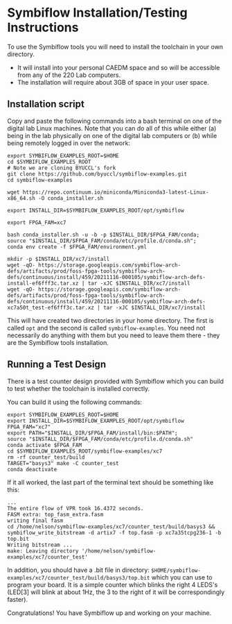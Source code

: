 # Symbiflow Installation/Testing Instructions 
To use the Symbiflow tools you will need to install the toolchain in your own directory.  
- It will install into your personal CAEDM space and so will be accessible from any of the 220 Lab computers.
- The installation will require about 3GB of space in your user space.

## Installation script
Copy and paste the following commands into a bash terminal on one of the digital lab Linux machines.  Note that you can do all of this while either (a) being in the lab physically on one of the digital lab computers or (b) while being remotely logged in over the network:

```
export SYMBIFLOW_EXAMPLES_ROOT=$HOME
cd $SYMBIFLOW_EXAMPLES_ROOT
# Note we are cloning BYUCCL's fork
git clone https://github.com/byuccl/symbiflow-examples.git
cd symbiflow-examples

wget https://repo.continuum.io/miniconda/Miniconda3-latest-Linux-x86_64.sh -O conda_installer.sh

export INSTALL_DIR=$SYMBIFLOW_EXAMPLES_ROOT/opt/symbiflow

export FPGA_FAM=xc7

bash conda_installer.sh -u -b -p $INSTALL_DIR/$FPGA_FAM/conda;
source "$INSTALL_DIR/$FPGA_FAM/conda/etc/profile.d/conda.sh";
conda env create -f $FPGA_FAM/environment.yml

mkdir -p $INSTALL_DIR/xc7/install
wget -qO- https://storage.googleapis.com/symbiflow-arch-defs/artifacts/prod/foss-fpga-tools/symbiflow-arch-defs/continuous/install/459/20211116-000105/symbiflow-arch-defs-install-ef6fff3c.tar.xz | tar -xJC $INSTALL_DIR/xc7/install
wget -qO- https://storage.googleapis.com/symbiflow-arch-defs/artifacts/prod/foss-fpga-tools/symbiflow-arch-defs/continuous/install/459/20211116-000105/symbiflow-arch-defs-xc7a50t_test-ef6fff3c.tar.xz | tar -xJC $INSTALL_DIR/xc7/install
```

This will have created two directories in your home directory.  The first is called `opt` and the second is called `symbiflow-examples`.  You need not necessarily do anything with them but you need to leave them there - they are the Symbiflow tools installation.

## Running a Test Design
There is a test counter design provided with Symbiflow which you can build to test whether the toolchain is installed correctly.  

You can build it using the following commands:

```
export SYMBIFLOW_EXAMPLES_ROOT=$HOME
export INSTALL_DIR=$SYMBIFLOW_EXAMPLES_ROOT/opt/symbiflow
FPGA_FAM="xc7"
export PATH="$INSTALL_DIR/$FPGA_FAM/install/bin:$PATH";
source "$INSTALL_DIR/$FPGA_FAM/conda/etc/profile.d/conda.sh"
conda activate $FPGA_FAM
cd $SYMBIFLOW_EXAMPLES_ROOT/symbiflow-examples/xc7
rm -rf counter_test/build
TARGET="basys3" make -C counter_test
conda deactivate
```

If it all worked, the last part of the terminal text should be something like this:

```
...
The entire flow of VPR took 16.4372 seconds.
FASM extra: top_fasm_extra.fasm
writing final fasm
cd /home/nelson/symbiflow-examples/xc7/counter_test/build/basys3 && symbiflow_write_bitstream -d artix7 -f top.fasm -p xc7a35tcpg236-1 -b top.bit
Writing bitstream ...
make: Leaving directory '/home/nelson/symbiflow-examples/xc7/counter_test'
```

In addition, you should have a .bit file in directory: `$HOME/symbiflow-examples/xc7/counter_test/build/basys3/top.bit` which you can use to program your board. It is a simple counter which blinks the right 4 LEDS's (LED[3] will blink at about 1Hz, the 3 to the right of it will be correspondingly faster).

Congratulations!  You have Symbiflow up and working on your machine.  
